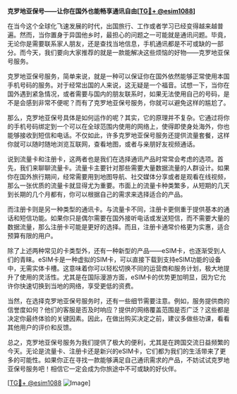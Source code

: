 **克罗地亚保号——让你在国外也能畅享通讯自由[[TG💪+ @esim1088](https://t.me/s/esim1088)]**

在当今这个全球化飞速发展的时代，出国旅行、工作或者学习已经变得越来越普遍。然而，当你置身于异国他乡时，最担心的问题之一可能就是通讯问题。毕竟，无论你是需要联系家人朋友，还是查找当地信息，手机通讯都是不可或缺的一部分。而今天，我们要向大家推荐的就是一款能解决这些烦恼的好物——克罗地亚保号服务。

克罗地亚保号服务，简单来说，就是一种可以保证你在国外依然能够正常使用本国手机号码的服务。对于经常出国的人来说，这无疑是一个福音。试想一下，当你在国外遇到紧急情况，或者需要与国内的朋友联系时，如果无法使用自己的号码，是不是会感到非常不便呢？而有了克罗地亚保号服务，你就可以避免这样的尴尬了。

那么，克罗地亚保号具体是如何运作的呢？其实，它的原理并不复杂。它通过将你的手机号码绑定到一个可以在全球范围内使用的网络上，使得即使身处海外，你也能够接收到短信和电话。不仅如此，许多克罗地亚保号服务还提供流量套餐，这样你就可以随时随地浏览互联网，查看地图，或者与亲朋好友视频通话。

说到流量卡和注册卡，这两者也是我们在选择通讯产品时常常会考虑的选项。首先，我们来聊聊流量卡。流量卡主要针对那些需要大量数据流量的人群设计。如果你在国外旅行期间，经常需要用到地图导航、社交媒体分享或者是观看在线视频，那么一张优质的流量卡就显得尤为重要。市面上的流量卡种类繁多，从短期的几天到长期的几个月都有，你可以根据自己的需求来选择适合的产品。

而注册卡则是另一种类型的通讯卡。与流量卡不同，注册卡更侧重于提供基本的通话和短信功能。如果你只是偶尔需要在国外接听电话或发送短信，而不需要大量的数据流量，那么注册卡可能是更好的选择。而且，注册卡通常价格更为实惠，适合预算有限的用户。

除了上述两种常见的卡类型外，还有一种新型的产品——eSIM卡，也逐渐受到人们的青睐。eSIM卡是一种虚拟的SIM卡，可以直接下载到支持eSIM功能的设备中，无需实体卡槽。这意味着你可以轻松切换不同的运营商和服务计划，极大地提升了使用的灵活性。尤其是在国际漫游方面，eSIM卡的优势更加明显，因为它允许你快速切换到当地的网络，享受更低的资费。

当然，在选择克罗地亚保号服务时，还有一些细节需要注意。例如，服务提供商的信誉度如何？他们的客服是否及时响应？提供的网络覆盖范围是否广泛？这些都是决定你最终体验的关键因素。因此，在做出购买决定之前，建议多做些功课，看看其他用户的评价和反馈。

总之，克罗地亚保号服务为我们提供了极大的便利，尤其是在跨国交流日益频繁的今天。无论是流量卡、注册卡还是新兴的eSIM卡，它们都为我们的生活带来了更多的可能性。如果你正在寻找一款能够满足自己通讯需求的产品，不妨试试克罗地亚保号服务吧！相信它一定会成为你旅途中不可或缺的好伙伴。

[[TG💪+ @esim1088](https://t.me/s/esim1088) ![Image](https://i.postimg.cc/4NQfJmqS/Snipaste-2025-05-13-00-14-12.png)]